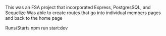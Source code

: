 This was an FSA project that incorporated Express, PostgresSQL, and Sequelize
Was able to create routes that go into individual members pages and back to the home page

Runs/Starts npm run start:dev
